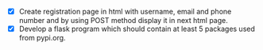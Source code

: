 - [x] Create registration page in html with username, email and phone number and by using POST method display it in next html page.
- [x] Develop a flask program which should contain at least 5 packages used from pypi.org.